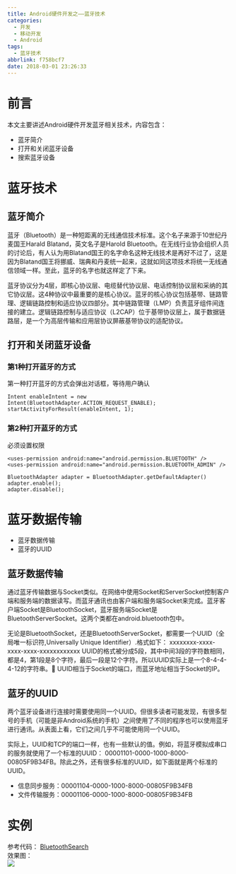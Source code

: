 ```yaml
---
title: Android硬件开发之——蓝牙技术
categories:
  - 开发
  - 移动开发
  - Android
tags:
  - 蓝牙技术
abbrlink: f758bcf7
date: 2018-03-01 23:26:33
---
```

# 前言 
本文主要讲述Android硬件开发蓝牙相关技术，内容包含：  

- 蓝牙简介
- 打开和关闭蓝牙设备
- 搜索蓝牙设备

<!--more-->

# 蓝牙技术 

## 蓝牙简介
蓝牙（Bluetooth）是一种短距离的无线通信技术标准。这个名子来源于10世纪丹麦国王Harald Blatand，英文名子是Harold Bluetooth。在无线行业协会组织人员的讨论后，有人认为用Blatand国王的名字命名这种无线技术是再好不过了，这是因为Blatand国王将挪威、瑞典和丹麦统一起来，这就如同这项技术将统一无线通信领域一样。至此，蓝牙的名字也就这样定了下来。   

蓝牙协议分为4层，即核心协议层、电缆替代协议层、电话控制协议层和采纳的其它协议层。这4种协议中最重要的是核心协议。蓝牙的核心协议包括基带、链路管理、逻辑链路控制和适应协议四部分。其中链路管理（LMP）负责蓝牙组件间连接的建立。逻辑链路控制与适应协议（L2CAP）位于基带协议层上，属于数据链路层，是一个为高层传输和应用层协议屏蔽基带协议的适配协议。
## 打开和关闭蓝牙设备  
### 第1种打开蓝牙的方式  
第一种打开蓝牙的方式会弹出对话框，等待用户确认 

	Intent enableIntent = new Intent(BluetoothAdapter.ACTION_REQUEST_ENABLE);
	startActivityForResult(enableIntent, 1);

### 第2种打开蓝牙的方式    

必须设置权限

	<uses-permission android:name="android.permission.BLUETOOTH" />
	<uses-permission android:name="android.permission.BLUETOOTH_ADMIN" />

	BluetoothAdapter adapter = BluetoothAdapter.getDefaultAdapter()
	adapter.enable();
	adapter.disable();
# 蓝牙数据传输 

- 蓝牙数据传输
- 蓝牙的UUID

## 蓝牙数据传输
通过蓝牙传输数据与Socket类似。在网络中使用Socket和ServerSocket控制客户端和服务端的数据读写。而蓝牙通讯也由客户端和服务端Socket来完成。蓝牙客户端Socket是BluetoothSocket，蓝牙服务端Socket是BluetoothServerSocket。这两个类都在android.bluetooth包中。

无论是BluetoothSocket，还是BluetoothServerSocket，都需要一个UUID（全局唯一标识符,Universally Unique Identifier）.格式如下：
xxxxxxxx-xxxx-xxxx-xxxx-xxxxxxxxxxxx
UUID的格式被分成5段，其中中间3段的字符数相同，都是4，第1段是8个字符，最后一段是12个字符。所以UUID实际上是一个8-4-4-4-12的字符串。
UUID相当于Socket的端口，而蓝牙地址相当于Socket的IP。  

## 蓝牙的UUID

两个蓝牙设备进行连接时需要使用同一个UUID。但很多读者可能发现，有很多型号的手机（可能是非Android系统的手机）之间使用了不同的程序也可以使用蓝牙进行通讯。从表面上看，它们之间几乎不可能使用同一个UUID。

实际上，UUID和TCP的端口一样，也有一些默认的值。例如，将蓝牙模拟成串口的服务就使用了一个标准的UUID：
00001101-0000-1000-8000-00805F9B34FB。除此之外，还有很多标准的UUID，如下面就是两个标准的UUID。

- 信息同步服务：00001104-0000-1000-8000-00805F9B34FB
- 文件传输服务：00001106-0000-1000-8000-00805F9B34FB


# 实例 
参考代码： [BluetoothSearch][1]  
效果图：  
![][2] 


[1]: https://github.com/PGzxc/BluetoothSearch
[2]: https://images.pgzxc.com/bluetooth-search.png





